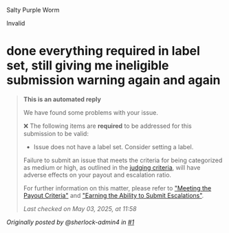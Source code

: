 Salty Purple Worm

Invalid

# done everything required in label set, still giving me ineligible submission warning again and again

> 
> **This is an automated reply**
> 
> We have found some problems with your issue.
> 
> ❌ The following items are **required** to be addressed for this submission to be valid:
> - Issue does not have a label set. Consider setting a label.
> 
> 
> 
> Failure to submit an issue that meets the criteria for being categorized as medium or high,
> as outlined in the [judging criteria](https://docs.sherlock.xyz/audits/judging/judging),
> will have adverse effects on your payout and escalation ratio.
> 
> For further information on this matter, please refer to
> ["Meeting the Payout Criteria"](https://docs.sherlock.xyz/audits/watsons/meeting-the-payout-criteria-july-1st-2023)
> and
> ["Earning the Ability to Submit Escalations"](https://docs.sherlock.xyz/audits/judging/escalation-period-1#earning-the-ability-to-submit-escalations).
> 
> *Last checked on May 03, 2025, at 11:58*
>  

 _Originally posted by @sherlock-admin4 in [#1](https://github.com/sherlock-audit/2025-04-aegis-op-grant-simranjitsinghss/issues/1#issuecomment-2848580003)_
